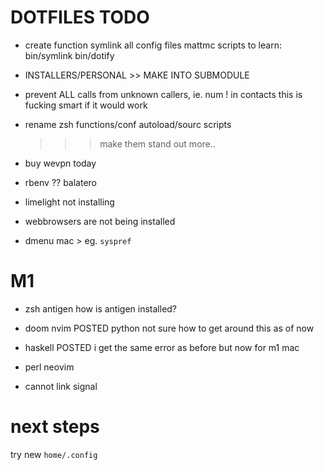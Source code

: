 # DOTFILES TODO

- create function symlink all config files
    mattmc scripts to learn:
        bin/symlink
        bin/dotify

- INSTALLERS/PERSONAL >> MAKE INTO SUBMODULE

- prevent ALL calls from unknown callers, ie. num ! in contacts
    this is fucking smart if it would work

- rename zsh functions/conf autoload/sourc scripts
    >>> make them stand out more..

- buy wevpn today

- rbenv ?? balatero

- limelight not installing

- webbrowsers are not being installed

- dmenu mac > eg. `syspref`

# M1 #############

- zsh antigen
    how is antigen installed?

- doom nvim POSTED
    python not sure how to get around this as of now

- haskell POSTED
    i get the same error as before but now for m1 mac

- perl
    neovim

- cannot link signal

# next steps

try new `home/.config`
